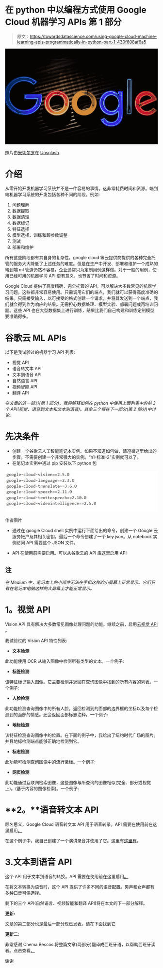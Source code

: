 # 在 python 中以编程方式使用 Google Cloud 机器学习 APIs 第 1 部分

> 原文：<https://towardsdatascience.com/using-google-cloud-machine-learning-apis-programmatically-in-python-part-1-430f608af6a5>

![](img/4b11eb2d80c9a80c99857922eadbbe63.png)

照片由[米切尔罗](https://unsplash.com/@mitchel3uo?utm_source=unsplash&utm_medium=referral&utm_content=creditCopyText)在 [Unsplash](https://unsplash.com/s/photos/google-logo?utm_source=unsplash&utm_medium=referral&utm_content=creditCopyText)

# 介绍

从零开始开发机器学习系统并不是一件容易的事情。这非常耗费时间和资源。端到端机器学习系统的开发包括各种不同的阶段，例如:

1.  问题理解
2.  数据提取
3.  数据清理
4.  数据标记
5.  特征选择
6.  模型选择、训练和超参数调整
7.  测试
8.  部署和维护

所有这些阶段都有其自身的复杂性。google cloud 等云提供商提供的各种完全托管的服务大大降低了上述任务的难度。但是在生产中开发、部署和维护一个成熟的端到端 ml 管道仍然不容易。企业通常只为定制用例这样做。对于一般的用例，使用已经可用的机器学习 API 更有意义，也节省了时间和资源。

Google Cloud 提供了高度精确、完全托管的 API，可以解决大多数常见的机器学习问题。这些都非常容易使用。只需调用它们的端点，我们就可以获得高度准确的结果。只需接受输入，以可接受的格式创建一个请求，并将其发送到一个端点，我们就会得到作为响应的结果。无需担心数据处理、模型实验、部署问题或再培训问题。这些 API 也在大型数据集上进行训练，结果比我们自己构建和训练定制模型要准确得多。

# 谷歌云 ML APIs

以下是我试验过的机器学习 API 列表:

*   视觉 API
*   语音转文本 API
*   文本到语音 API
*   自然语言 API
*   视频智能 API
*   翻译 API

*在文章的这一部分(第 1 部分)，我将解释如何在 python 中使用上面列表中的前 3 个 API(视觉、语音到文本和文本到语音)。其余三个将在下一部分(第 2 部分)中讨论。*

# 先决条件

*   创建一个谷歌云人工智能笔记本实例。如果不知道如何做，请遵循这里给出的步骤。不需要创建一个非常强大的实例。“n1-标准-2”实例就可以了。
*   在笔记本实例中通过 pip 安装以下 python 包

![](img/2837b198ff7c4f7ecc9d7e3b4b8348e1.png)

作者图片

*   通过在 google Cloud shell 实例中运行下面给出的命令，创建一个 Google 云服务帐户及其相关密钥。最后一个命令创建了一个 key.json。从 notebook 实例访问 API 需要这个 JSON 文件。

*   API 在使用前需要启用。可以从谷歌云的 API 库[这里](https://console.cloud.google.com/apis/library?project=text-analysis-323506)启用 API

## **注**

*在 Medium 中，笔记本上的小部件无法在手机这样的小屏幕上正常显示。它们只有在笔记本电脑这样的大屏幕上才能正常显示。*

# **1。视觉 API**

Vision API 具有解决大多数常见图像处理问题的功能。继续之前，启用[云视觉 API](https://console.cloud.google.com/apis/library/vision.googleapis.com) 。

我试验过的 Vision API 特性列表:

*   **文本检测**

此功能使用 OCR 从输入图像中检测所有类型的文本。一个例子:

*   **标签检测**

该特征标记输入图像。它主要检测并返回在查询图像中找到的所有内容的列表。一个例子:

*   **人脸检测**

此功能检测查询图像中的所有人脸。返回检测到的面部的边界框的坐标以及每个检测到的面部的情感。还会返回面部标志注释。一个例子:

*   **地标检测**

该特征检测查询图像中的位置。在下面的例子中，我给出了纽约时代广场的图片。并且地标检测端点能够正确地检测到它。

*   **标志检测**

此功能可检测查询图像中的流行徽标。一个例子:

*   **网页检测**

此功能通过互联网检索图像，这些图像与所查询的图像相似(完全、部分或视觉上)。(基于内容的图像检索)。一个例子:

# **2。**语音转文本 API

顾名思义，Google Cloud 语音转文本 API 用于语音转录。API 需要在使用前在这里启用[。](https://console.cloud.google.com/marketplace/product/google/speech.googleapis.com)

在这个例子中，我自己创建了一个演讲录音并使用了它。这里有[这里有](https://github.com/Subrahmanyajoshi/Google-Cloud-Machine-Learning-APIs/tree/main/cloud-speech-api/data)。

# 3.文本到语音 API

这个 API 用于文本到语音的转换。API 需要在使用前在这里启用[。](https://console.cloud.google.com/marketplace/product/google/texttospeech.googleapis.com)

在将文本转换为语音时，这个 API 提供了许多不同的语音配置。男声和女声都有多种口音可供选择。

剩下的三个 API(自然语言、视频智能和翻译 API)将在本文的下一部分解释。

**更新:**

文章的第二部分也是最后一部分现已发表。请在下面找到它

[](https://medium.com/@subrahmanyajoshi123/using-google-cloud-machine-learning-apis-programmatically-in-python-part-2-8867d272edf0)  

**更新二:**

非常感谢 Chema Bescós 将整篇文章(两部分)翻译成西班牙语，以帮助西班牙读者。点击查看[。](https://www.ibidem-translations.com/edu/api-machine-learning-google-cloud-python/)

谢谢